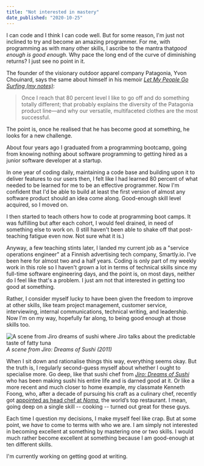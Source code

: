```yaml
---
title: "Not interested in mastery"
date_published: "2020-10-25"
---
```


I can code and I think I can code well. But for some reason, I'm just not inclined to try and become an amazing programmer. For me, with programming as with many other skills, I ascribe to the mantra that*good enough is good enough*. Why pace the long end of the curve of diminishing returns? I just see no point in it.

The founder of the visionary outdoor apparel company Patagonia, Yvon Chouinard, says the same about himself in his memoir *[Let My People Go Surfing (my notes)](/2020-09-13-notes-from-let-my-people-go-surfing-by-yvon-chouinard/)*: 

> Once I reach that 80 percent level I like to go off and do something totally different; that probably explains the diversity of the Patagonia product line—and why our versatile, multifaceted clothes are the most successful.

The point is, once he realised that he has become good at something, he looks for a new challenge.

About four years ago I graduated from a programming bootcamp, going from knowing nothing about software programming to getting hired as a junior software developer at a startup.

In one year of coding daily, maintaining a code base and building upon it to deliver features to our users then, I felt like I had learned 80 percent of what needed to be learned for me to be an effective programmer. Now I'm confident that I'd be able to build at least the first version of almost any software product should an idea come along. Good-enough skill level acquired, so I moved on.

I then started to teach others how to code at programming boot camps. It was fulfilling but after each cohort, I would feel drained, in need of something else to work on. (I still haven't been able to shake off that post-teaching fatigue even now. Not sure what it is.) 

Anyway, a few teaching stints later, I landed my current job as a "service operations engineer" at a Finnish advertising tech company, Smartly.io. I've been here for almost two and a half years. Coding is only part of my weekly work in this role so I haven't grown a lot in terms of technical skills since my full-time software engineering days, and the point is, on most days, neither do I feel like that's a problem. I just am not that interested in getting too good at something.

Rather, I consider myself lucky to have been given the freedom to improve at other skills, like team project management, customer service, interviewing, internal communications, technical writing, and leadership. Now I'm on my way, hopefully far along, to being good enough at those skills too.

![A scene from Jiro dreams of sushi where Jiro talks about the predictable taste of fatty tuna](/images/jiro-dreams-of-sushi.jpg)
*A scene from Jiro: Dreams of Sushi (2011)*

When I sit down and rationalise things this way, everything seems okay. But the truth is, I regularly second-guess myself about whether I ought to specialise more. Go deep, like that sushi chef from *[Jiro: Dreams of Sushi](https://en.wikipedia.org/wiki/Jiro_Dreams_of_Sushi)*  who has been making sushi his entire life and is darned good at it. Or like a more recent and much closer to home example, my classmate Kenneth Foong, who, after a decade of pursuing his craft as a culinary chef, recently got [appointed as head chef at *Noma*](https://www.straitstimes.com/lifestyle/food/singaporean-is-head-chef-at-two-michelin-starred-noma), the world’s top restaurant. I mean, going deep on a single skill -- cooking -- turned out great for these guys.

Each time I question my decisions, I make myself feel like crap. But at some point, we *have* to come to terms with who we are. I am simply not interested in becoming excellent at something by mastering one or two skills. I would much rather become excellent at something because I am good-enough at ten different skills.

I'm currently working on getting good at writing.
